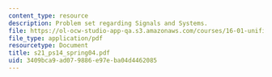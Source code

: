 ```yaml
---
content_type: resource
description: Problem set regarding Signals and Systems.
file: https://ol-ocw-studio-app-qa.s3.amazonaws.com/courses/16-01-unified-engineering-i-ii-iii-iv-fall-2005-spring-2006/3409bca9ad079886e97eba04d4462085_s21_ps14_spring04.pdf
file_type: application/pdf
resourcetype: Document
title: s21_ps14_spring04.pdf
uid: 3409bca9-ad07-9886-e97e-ba04d4462085
---
```

